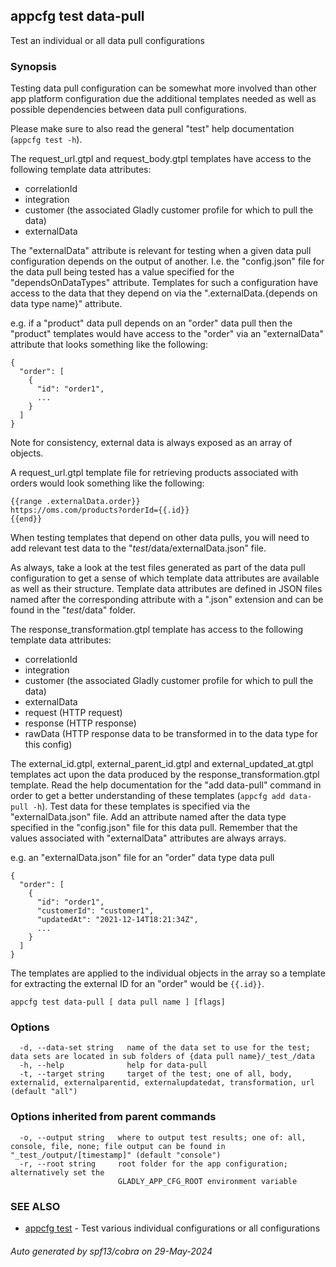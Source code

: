 ## appcfg test data-pull

Test an individual or all data pull configurations

### Synopsis

Testing data pull configuration can be somewhat more involved than other app
platform configuration due the additional templates needed as well as possible
dependencies between data pull configurations.

Please make sure to also read the general "test" help documentation (`appcfg test -h`).

The request_url.gtpl and request_body.gtpl templates have access to the following
template data attributes:

- correlationId
- integration
- customer (the associated Gladly customer profile for which to pull the data)
- externalData

The "externalData" attribute is relevant for testing when a given data pull
configuration depends on the output of another. I.e. the "config.json" file
for the data pull being tested has a value specified for the "dependsOnDataTypes"
attribute. Templates for such a configuration have access to the data that they
depend on via the ".externalData.{depends on data type name}" attribute.

e.g. if a "product" data pull depends on an "order" data pull then the "product"
templates would have access to the "order" via an "externalData" attribute
that looks something like the following:

```
{
  "order": [
    {
      "id": "order1",
      ...
    }
  ]
}
```

Note for consistency, external data is always exposed as an array of objects.

A request_url.gtpl template file for retrieving products associated with orders
would look something like the following:

```
{{range .externalData.order}}
https://oms.com/products?orderId={{.id}}
{{end}}
```

When testing templates that depend on other data pulls, you will need to add
relevant test data to the "_test_/data/externalData.json" file.

As always, take a look at the test files generated as part of the data pull
configuration to get a sense of which template data attributes are available
as well as their structure. Template data attributes are defined in JSON files
named after the corresponding attribute with a ".json" extension and can be
found in the "_test_/data" folder.

The response_transformation.gtpl template has access to the following template
data attributes:

- correlationId
- integration
- customer (the associated Gladly customer profile for which to pull the data)
- externalData
- request (HTTP request)
- response (HTTP response)
- rawData (HTTP response data to be transformed in to the data type for this config)

The external_id.gtpl, external_parent_id.gtpl and external_updated_at.gtpl templates
act upon the data produced by the response_transformation.gtpl template. Read
the help documentation for the "add data-pull" command in order to get a better
understanding of these templates (`appcfg add data-pull -h`). Test data for these
templates is specified via the "externalData.json" file. Add an attribute named after
the data type specified in the "config.json" file for this data pull. Remember that
the values associated with "externalData" attributes are always arrays.

e.g. an "externalData.json" file for an "order" data type data pull

```
{
  "order": [
    {
      "id": "order1",
      "customerId": "customer1",
      "updatedAt": "2021-12-14T18:21:34Z",
      ...
    }
  ]
}
```

The templates are applied to the individual objects in the array so a template for
extracting the external ID for an "order" would be `{{.id}}`.


```
appcfg test data-pull [ data pull name ] [flags]
```

### Options

```
  -d, --data-set string   name of the data set to use for the test; data sets are located in sub folders of {data pull name}/_test_/data
  -h, --help              help for data-pull
  -t, --target string     target of the test; one of all, body, externalid, externalparentid, externalupdatedat, transformation, url (default "all")
```

### Options inherited from parent commands

```
  -o, --output string   where to output test results; one of: all, console, file, none; file output can be found in "_test_/output/[timestamp]" (default "console")
  -r, --root string     root folder for the app configuration; alternatively set the
                        GLADLY_APP_CFG_ROOT environment variable
```

### SEE ALSO

* [appcfg test](appcfg_test.md)	 - Test various individual configurations or all configurations

###### Auto generated by spf13/cobra on 29-May-2024
